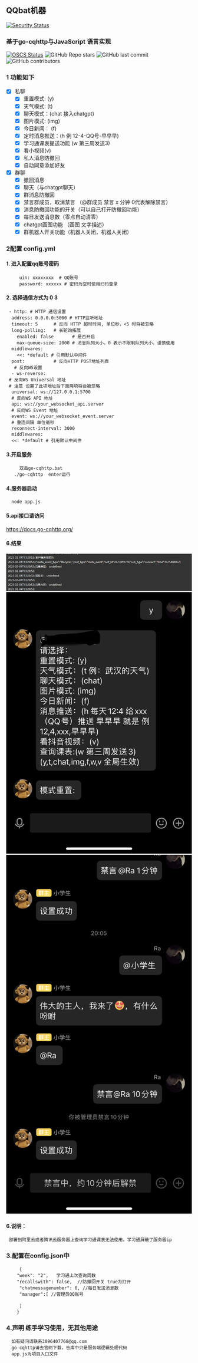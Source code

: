 ## QQbat机器

[![Security Status](https://www.murphysec.com/platform3/v3/badge/1618401806711816193.svg?t=1)](https://www.murphysec.com/accept?code=380c02bae038e8e0b24e796b27efb536&type=1&from=2&t=2)
### 基于go-cqhttp与JavaScript 语言实现
[![OSCS Status](https://www.oscs1024.com/platform/badge/qqbat.svg?size=small)](https://www.murphysec.com/accept?code=1767a4da4c3d58db34dccbb2cfadf50f&type=1&from=2)
<img alt="GitHub Repo stars" src="https://img.shields.io/github/stars/Xiaoxusheng/qqbat">
<img alt="GitHub last commit" src="https://img.shields.io/github/last-commit/Xiaoxusheng/qqbat">
<img alt="GitHub contributors" src="https://img.shields.io/github/contributors/Xiaoxusheng/qqbat">
### 1 功能如下
- [x] 私聊
  - [x] 重置模式: (y)
  - [x] 天气模式: (t)
  - [x] 聊天模式：(chat 接入chatgpt)
  - [x] 图片模式: (img)
  - [x] 今日新闻： (f)
  - [x] 定时消息推送：(h 例 12-4-QQ号-早早早)
  - [x] 学习通课表提送功能 (w 第三周发送3)
  - [x] 看小视频(v)
  - [x] 私人消息防撤回 
  - [x] 自动同意添加好友
- [x] 群聊
  - [x] 撤回消息
  - [x] 聊天（与chatgpt聊天）
  - [x] 群消息防撤回
  - [x] 禁言群成员，取消禁言 （@群成员 禁言 x 分钟 0代表解除禁言）
  - [x] 消息防撤回功能的开关（可以自己打开防撤回功能）
  - [x] 每日发送消息数（零点自动清零）
  - [x] chatgpt画图功能 （画图 文字描述）
  - [x] 群机器人开关功能（机器人关闭，机器人关闭）

### 2配置 config.yml

#### 1. 进入配置qq账号密码

         uin: xxxxxxxx  # QQ账号  
         password: xxxxxx # 密码为空时使用扫码登录

#### 2. 选择通信方式为 0 3

     - http: # HTTP 通信设置
      address: 0.0.0.0:5000 # HTTP监听地址
      timeout: 5      # 反向 HTTP 超时时间, 单位秒，<5 时将被忽略
      long-polling:   # 长轮询拓展
        enabled: false       # 是否开启
        max-queue-size: 2000 # 消息队列大小，0 表示不限制队列大小，谨慎使用
      middlewares:
        <<: *default # 引用默认中间件
      post:           # 反向HTTP POST地址列表
       # 反向WS设置
      - ws-reverse:
     # 反向WS Universal 地址
     # 注意 设置了此项地址后下面两项将会被忽略
      universal: ws://127.0.0.1:5700
      # 反向WS API 地址
      api: ws://your_websocket_api.server
      # 反向WS Event 地址
      event: ws://your_websocket_event.server
      # 重连间隔 单位毫秒
      reconnect-interval: 3000
      middlewares:
      <<: *default # 引用默认中间件

#### 3.开启服务

         双击go-cqhttp.bat
       ./go-cqhttp  enter运行

#### 4.服务器启动

      node app.js

#### 5.api接口请访问

<https://docs.go-cqhttp.org/>

#### 6.结果

![img.png](img/img.png)
![img_1.png](img/img_1.png)
![img_3.png](img/img_3.png)

#### 6.说明：

     部署到阿里云或者腾讯云服务器上查询学习通课表无法使用，学习通屏蔽了服务器ip

### 3.配置在config.json中

         {
        "week": "2",   学习通上次查询周数
        "recallswith": false,  //防撤回开关 true为打开
         "chatmessagenumber": 0, //每日发送消息数
         "manager":[ //管理员QQ账号
          
         ]
        }

### 4.声明 练手学习使用，无其他用途

      如有疑问请联系3096407768@qq.com
      go-cqhttp请去官网下载，仓库中只是服务端逻辑处理代码
      app.js为项目入口文件


